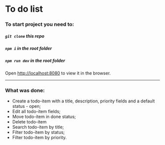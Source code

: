 # To do list

### To start project you need to:

##### `git clone` this repo
##### `npm i` in the root folder
##### `npm run dev` in the root folder

Open [http://localhost:8080](http://localhost:8080) to view it in the browser.

<hr>

### What was done:

- Create a todo-item with a title, description, priority fields and a default status - open;
- Edit all todo-item fields;
- Move todo-item in done status;
- Delete todo-item
- Search todo-item by title;
- Filter todo-item by status;
- Filter todo-item by priority.
